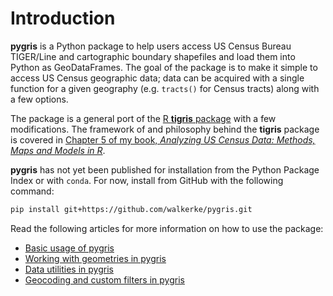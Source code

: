 # Introduction

__pygris__ is a Python package to help users access US Census Bureau TIGER/Line and cartographic boundary shapefiles and load them into Python as GeoDataFrames.  The goal of the package is to make it simple to access US Census geographic data; data can be acquired with a single function for a given geography (e.g. `tracts()` for Census tracts) along with a few options.  

The package is a general port of the [R __tigris__ package](https://github.com/walkerke/tigris) with a few modifications.  The framework of and philosophy behind the __tigris__ package is covered in [Chapter 5 of my book, _Analyzing US Census Data: Methods, Maps and Models in R_](https://walker-data.com/census-r/census-geographic-data-and-applications-in-r.html).  

__pygris__ has not yet been published for installation from the Python Package Index or with `conda`.  For now, install from GitHub with the following command:

```bash
pip install git+https://github.com/walkerke/pygris.git
```

Read the following articles for more information on how to use the package:

* [Basic usage of pygris](https://walker-data.com/pygris/01-basic-usage)
* [Working with geometries in pygris](https://walker-data.com/pygris/02-geometries)
* [Data utilities in pygris](https://walker-data.com/pygris/03-data-utilities)
* [Geocoding and custom filters in pygris](https://walker-data.com/pygris/04-geocoding)
